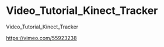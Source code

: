 Video_Tutorial_Kinect_Tracker
=============================

Video_Tutorial_Kinect_Tracker

https://vimeo.com/55923238
 
